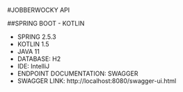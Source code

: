 #JOBBERWOCKY API

##SPRING BOOT - KOTLIN
- SPRING 2.5.3
- KOTLIN 1.5
- JAVA 11
- DATABASE: H2
- IDE: IntelliJ
- ENDPOINT DOCUMENTATION: SWAGGER
- SWAGGER LINK: http://localhost:8080/swagger-ui.html